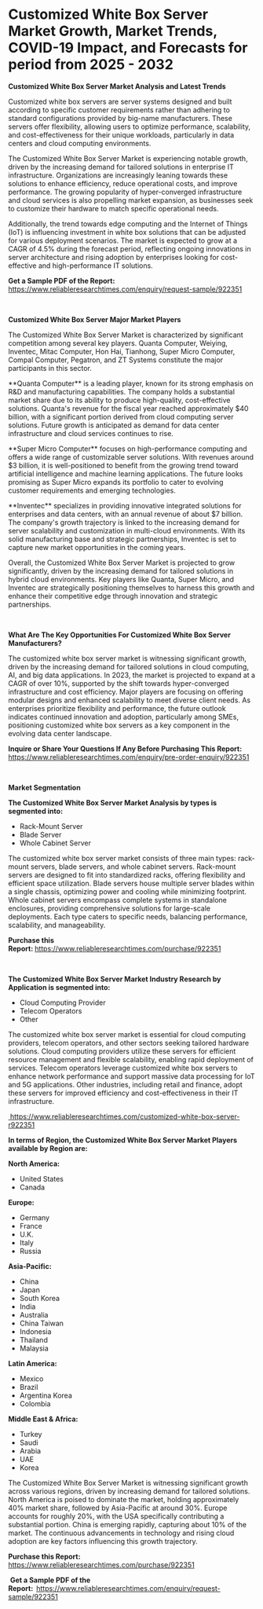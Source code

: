 <p><h1>Customized White Box Server Market Growth, Market Trends, COVID-19 Impact, and Forecasts for period from 2025 - 2032</h1></p><p><strong>Customized White Box Server Market Analysis and Latest Trends</strong></p>
<p><p>Customized white box servers are server systems designed and built according to specific customer requirements rather than adhering to standard configurations provided by big-name manufacturers. These servers offer flexibility, allowing users to optimize performance, scalability, and cost-effectiveness for their unique workloads, particularly in data centers and cloud computing environments.</p><p>The Customized White Box Server Market is experiencing notable growth, driven by the increasing demand for tailored solutions in enterprise IT infrastructure. Organizations are increasingly leaning towards these solutions to enhance efficiency, reduce operational costs, and improve performance. The growing popularity of hyper-converged infrastructure and cloud services is also propelling market expansion, as businesses seek to customize their hardware to match specific operational needs.</p><p>Additionally, the trend towards edge computing and the Internet of Things (IoT) is influencing investment in white box solutions that can be adjusted for various deployment scenarios. The market is expected to grow at a CAGR of 4.5% during the forecast period, reflecting ongoing innovations in server architecture and rising adoption by enterprises looking for cost-effective and high-performance IT solutions.</p></p>
<p><strong>Get a Sample PDF of the Report:&nbsp;</strong> <a href="https://www.reliableresearchtimes.com/enquiry/request-sample/922351?utm_campaign=2794&utm_medium=2&utm_source=Github&utm_content=ia&utm_term=18042025&utm_id=customized-white-box-server">https://www.reliableresearchtimes.com/enquiry/request-sample/922351</a></p>
<p>&nbsp;</p>
<p><strong>Customized White Box Server Major Market Players</strong></p>
<p><p>The Customized White Box Server Market is characterized by significant competition among several key players. Quanta Computer, Weiying, Inventec, Mitac Computer, Hon Hai, Tianhong, Super Micro Computer, Compal Computer, Pegatron, and ZT Systems constitute the major participants in this sector.</p><p>**Quanta Computer** is a leading player, known for its strong emphasis on R&D and manufacturing capabilities. The company holds a substantial market share due to its ability to produce high-quality, cost-effective solutions. Quanta's revenue for the fiscal year reached approximately $40 billion, with a significant portion derived from cloud computing server solutions. Future growth is anticipated as demand for data center infrastructure and cloud services continues to rise.</p><p>**Super Micro Computer** focuses on high-performance computing and offers a wide range of customizable server solutions. With revenues around $3 billion, it is well-positioned to benefit from the growing trend toward artificial intelligence and machine learning applications. The future looks promising as Super Micro expands its portfolio to cater to evolving customer requirements and emerging technologies.</p><p>**Inventec** specializes in providing innovative integrated solutions for enterprises and data centers, with an annual revenue of about $7 billion. The company's growth trajectory is linked to the increasing demand for server scalability and customization in multi-cloud environments. With its solid manufacturing base and strategic partnerships, Inventec is set to capture new market opportunities in the coming years.</p><p>Overall, the Customized White Box Server Market is projected to grow significantly, driven by the increasing demand for tailored solutions in hybrid cloud environments. Key players like Quanta, Super Micro, and Inventec are strategically positioning themselves to harness this growth and enhance their competitive edge through innovation and strategic partnerships.</p></p>
<p>&nbsp;</p>
<p><strong>What Are The Key Opportunities For Customized White Box Server Manufacturers?</strong></p>
<p><p>The customized white box server market is witnessing significant growth, driven by the increasing demand for tailored solutions in cloud computing, AI, and big data applications. In 2023, the market is projected to expand at a CAGR of over 10%, supported by the shift towards hyper-converged infrastructure and cost efficiency. Major players are focusing on offering modular designs and enhanced scalability to meet diverse client needs. As enterprises prioritize flexibility and performance, the future outlook indicates continued innovation and adoption, particularly among SMEs, positioning customized white box servers as a key component in the evolving data center landscape.</p></p>
<p><strong>Inquire or Share Your Questions If Any Before Purchasing This Report:</strong> <a href="https://www.reliableresearchtimes.com/enquiry/pre-order-enquiry/922351?utm_campaign=2794&utm_medium=2&utm_source=Github&utm_content=ia&utm_term=18042025&utm_id=customized-white-box-server">https://www.reliableresearchtimes.com/enquiry/pre-order-enquiry/922351</a></p>
<p>&nbsp;</p>
<p><strong>Market Segmentation</strong></p>
<p><strong>The Customized White Box Server Market Analysis by types is segmented into:</strong></p>
<p><ul><li>Rack-Mount Server</li><li>Blade Server</li><li>Whole Cabinet Server</li></ul></p>
<p><p>The customized white box server market consists of three main types: rack-mount servers, blade servers, and whole cabinet servers. Rack-mount servers are designed to fit into standardized racks, offering flexibility and efficient space utilization. Blade servers house multiple server blades within a single chassis, optimizing power and cooling while minimizing footprint. Whole cabinet servers encompass complete systems in standalone enclosures, providing comprehensive solutions for large-scale deployments. Each type caters to specific needs, balancing performance, scalability, and manageability.</p></p>
<p><strong>Purchase this Report:&nbsp;</strong><a href="https://www.reliableresearchtimes.com/purchase/922351?utm_campaign=2794&utm_medium=2&utm_source=Github&utm_content=ia&utm_term=18042025&utm_id=customized-white-box-server">https://www.reliableresearchtimes.com/purchase/922351</a></p>
<p>&nbsp;</p>
<p><strong>The Customized White Box Server Market Industry Research by Application is segmented into:</strong></p>
<p><ul><li>Cloud Computing Provider</li><li>Telecom Operators</li><li>Other</li></ul></p>
<p><p>The customized white box server market is essential for cloud computing providers, telecom operators, and other sectors seeking tailored hardware solutions. Cloud computing providers utilize these servers for efficient resource management and flexible scalability, enabling rapid deployment of services. Telecom operators leverage customized white box servers to enhance network performance and support massive data processing for IoT and 5G applications. Other industries, including retail and finance, adopt these servers for improved efficiency and cost-effectiveness in their IT infrastructure.</p></p>
<p><a href="https://www.reliableresearchtimes.com/customized-white-box-server-r922351?utm_campaign=2794&utm_medium=2&utm_source=Github&utm_content=ia&utm_term=18042025&utm_id=customized-white-box-server">&nbsp;https://www.reliableresearchtimes.com/customized-white-box-server-r922351</a></p>
<p><strong>In terms of Region, the Customized White Box Server Market Players available by Region are:</strong></p>
<p>
    <p> <strong> North America: </strong>
        <ul>
            <li>United States</li>
            <li>Canada</li>
        </ul>
        </p> 
    <p> <strong> Europe: </strong>
        <ul>
            <li>Germany</li>
            <li>France</li>
            <li>U.K.</li>
            <li>Italy</li>
            <li>Russia</li>
        </ul>
        </p> 
    <p> <strong> Asia-Pacific: </strong>
        <ul>
            <li>China</li>
            <li>Japan</li>
            <li>South Korea</li>
            <li>India</li>
            <li>Australia</li>
            <li>China Taiwan</li>
            <li>Indonesia</li>
            <li>Thailand</li>
            <li>Malaysia</li>
        </ul>
        </p> 
    <p> <strong> Latin America: </strong>
        <ul>
            <li>Mexico</li>
            <li>Brazil</li>
            <li>Argentina Korea</li>
            <li>Colombia</li>
        </ul>
        </p> 
    <p> <strong> Middle East & Africa: </strong>
        <ul>
            <li>Turkey</li>
            <li>Saudi</li>
            <li>Arabia</li>
            <li>UAE</li>
            <li>Korea</li>
        </ul>
    </p>
    </p>
<p><p>The Customized White Box Server Market is witnessing significant growth across various regions, driven by increasing demand for tailored solutions. North America is poised to dominate the market, holding approximately 40% market share, followed by Asia-Pacific at around 30%. Europe accounts for roughly 20%, with the USA specifically contributing a substantial portion. China is emerging rapidly, capturing about 10% of the market. The continuous advancements in technology and rising cloud adoption are key factors influencing this growth trajectory.</p></p>
<p><strong>Purchase this Report: </strong><a href="https://www.reliableresearchtimes.com/purchase/922351?utm_campaign=2794&utm_medium=2&utm_source=Github&utm_content=ia&utm_term=18042025&utm_id=customized-white-box-server">https://www.reliableresearchtimes.com/purchase/922351</a></p>
<p>&nbsp;<strong>Get a Sample PDF of the Report:&nbsp;&nbsp;</strong><a href="https://www.reliableresearchtimes.com/enquiry/request-sample/922351?utm_campaign=2794&utm_medium=2&utm_source=Github&utm_content=ia&utm_term=18042025&utm_id=customized-white-box-server">https://www.reliableresearchtimes.com/enquiry/request-sample/922351</a></p>
<p><strong></strong></p>
<p><p></p><p></p><p></p></p>